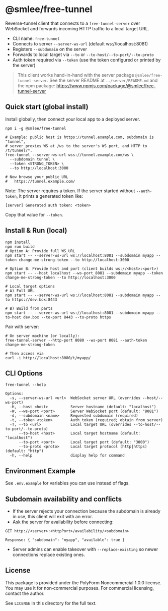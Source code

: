 # @smlee/free-tunnel

Reverse-tunnel client that connects to a `free-tunnel-server` over WebSocket and forwards incoming HTTP traffic to a local target URL.

- CLI name: `free-tunnel`
- Connects to server `--server-ws-url` (default ws://localhost:8081)
- Registers `--subdomain` on the server
- Forwards to local target via `--to` or `--to-host/--to-port/--to-proto`
- Auth token required via `--token` (use the token configured or printed by the server)

> This client works hand-in-hand with the server package `@smlee/free-tunnel-server`.
> See the server README at `../server/README.md` and the npm package:
> https://www.npmjs.com/package/@smlee/free-tunnel-server

## Quick start (global install)

Install globally, then connect your local app to a deployed server.

```
npm i -g @smlee/free-tunnel

# Example: public host is https://tunnel.example.com, subdomain is "tunnel",
# server proxies WS at /ws to the server's WS port, and HTTP to /t/tunnel/*.
free-tunnel --server-ws-url wss://tunnel.example.com/ws \
  --subdomain tunnel \
  --token <STRONG_TOKEN> \
  --to http://localhost:3000

# Now browse your public URL
#   https://tunnel.example.com/
```

Note: The server requires a token. If the server started without `--auth-token`, it prints a generated token like:

```
[server] Generated auth token: <token>
```
Copy that value for `--token`.

## Install & Run (local)

```
npm install
npm run build
# Option A: Provide full WS URL
npm start -- --server-ws-url ws://localhost:8081 --subdomain myapp --token change-me-strong-token --to http://localhost:3000

# Option B: Provide host and port (client builds ws://<host>:<port>)
npm start -- --host localhost --ws-port 8081 --subdomain myapp --token change-me-strong-token --to http://localhost:3000

# Local target options
# A) Full URL
npm start -- --server-ws-url ws://localhost:8081 --subdomain myapp --to https://dev.box:8443

# B) Build from parts
npm start -- --server-ws-url ws://localhost:8081 --subdomain myapp --to-host dev.box --to-port 8443 --to-proto https
```

Pair with server:
```
# On server machine (or locally):
free-tunnel-server --http-port 8080 --ws-port 8081 --auth-token change-me-strong-token

# Then access via
curl -i http://localhost:8080/t/myapp/
```

## CLI Options

```
free-tunnel --help

Options:
  -s, --server-ws-url <url>  WebSocket server URL (overrides --host/--ws-port)
  -H, --host <host>          Server hostname (default: "localhost")
  -W, --ws-port <port>       Server WebSocket port (default: "8081")
  -d, --subdomain <name>     Requested subdomain (required)
  -t, --token <token>        Auth token (required; obtain from server)
  -T, --to <url>             Local target URL (overrides --to-host/--to-port/--to-proto)
      --to-host <host>       Local target hostname (default: "localhost")
      --to-port <port>       Local target port (default: "3000")
      --to-proto <proto>     Local target protocol (http|https) (default: "http")
  -h, --help                 display help for command
```

## Environment Example

See `.env.example` for variables you can use instead of flags.

## Subdomain availability and conflicts

- If the server rejects your connection because the subdomain is already in use, this client will exit with an error.
- Ask the server for availability before connecting:

```
GET http://<server>:<httpPort>/availability/<subdomain>

Response: { "subdomain": "myapp", "available": true }
```

- Server admins can enable takeover with `--replace-existing` so newer connections replace existing ones.

## License

This package is provided under the PolyForm Noncommercial 1.0.0 license. You may use it for non‑commercial purposes. For commercial licensing, contact the author.

See `LICENSE` in this directory for the full text.
